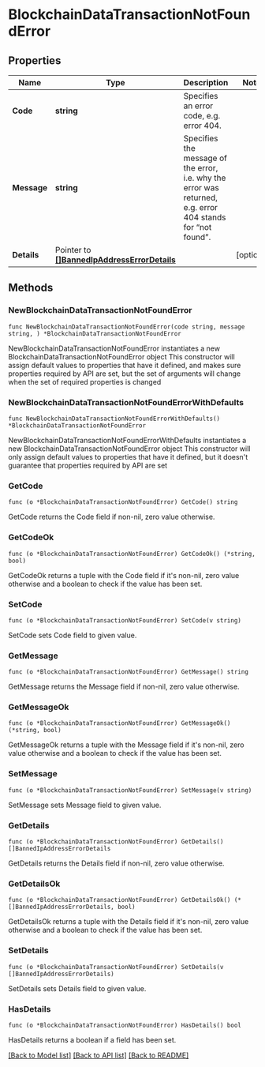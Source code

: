 # BlockchainDataTransactionNotFoundError

## Properties

Name | Type | Description | Notes
------------ | ------------- | ------------- | -------------
**Code** | **string** | Specifies an error code, e.g. error 404. | 
**Message** | **string** | Specifies the message of the error, i.e. why the error was returned, e.g. error 404 stands for “not found”. | 
**Details** | Pointer to [**[]BannedIpAddressErrorDetails**](BannedIpAddressErrorDetails.md) |  | [optional] 

## Methods

### NewBlockchainDataTransactionNotFoundError

`func NewBlockchainDataTransactionNotFoundError(code string, message string, ) *BlockchainDataTransactionNotFoundError`

NewBlockchainDataTransactionNotFoundError instantiates a new BlockchainDataTransactionNotFoundError object
This constructor will assign default values to properties that have it defined,
and makes sure properties required by API are set, but the set of arguments
will change when the set of required properties is changed

### NewBlockchainDataTransactionNotFoundErrorWithDefaults

`func NewBlockchainDataTransactionNotFoundErrorWithDefaults() *BlockchainDataTransactionNotFoundError`

NewBlockchainDataTransactionNotFoundErrorWithDefaults instantiates a new BlockchainDataTransactionNotFoundError object
This constructor will only assign default values to properties that have it defined,
but it doesn't guarantee that properties required by API are set

### GetCode

`func (o *BlockchainDataTransactionNotFoundError) GetCode() string`

GetCode returns the Code field if non-nil, zero value otherwise.

### GetCodeOk

`func (o *BlockchainDataTransactionNotFoundError) GetCodeOk() (*string, bool)`

GetCodeOk returns a tuple with the Code field if it's non-nil, zero value otherwise
and a boolean to check if the value has been set.

### SetCode

`func (o *BlockchainDataTransactionNotFoundError) SetCode(v string)`

SetCode sets Code field to given value.


### GetMessage

`func (o *BlockchainDataTransactionNotFoundError) GetMessage() string`

GetMessage returns the Message field if non-nil, zero value otherwise.

### GetMessageOk

`func (o *BlockchainDataTransactionNotFoundError) GetMessageOk() (*string, bool)`

GetMessageOk returns a tuple with the Message field if it's non-nil, zero value otherwise
and a boolean to check if the value has been set.

### SetMessage

`func (o *BlockchainDataTransactionNotFoundError) SetMessage(v string)`

SetMessage sets Message field to given value.


### GetDetails

`func (o *BlockchainDataTransactionNotFoundError) GetDetails() []BannedIpAddressErrorDetails`

GetDetails returns the Details field if non-nil, zero value otherwise.

### GetDetailsOk

`func (o *BlockchainDataTransactionNotFoundError) GetDetailsOk() (*[]BannedIpAddressErrorDetails, bool)`

GetDetailsOk returns a tuple with the Details field if it's non-nil, zero value otherwise
and a boolean to check if the value has been set.

### SetDetails

`func (o *BlockchainDataTransactionNotFoundError) SetDetails(v []BannedIpAddressErrorDetails)`

SetDetails sets Details field to given value.

### HasDetails

`func (o *BlockchainDataTransactionNotFoundError) HasDetails() bool`

HasDetails returns a boolean if a field has been set.


[[Back to Model list]](../README.md#documentation-for-models) [[Back to API list]](../README.md#documentation-for-api-endpoints) [[Back to README]](../README.md)


